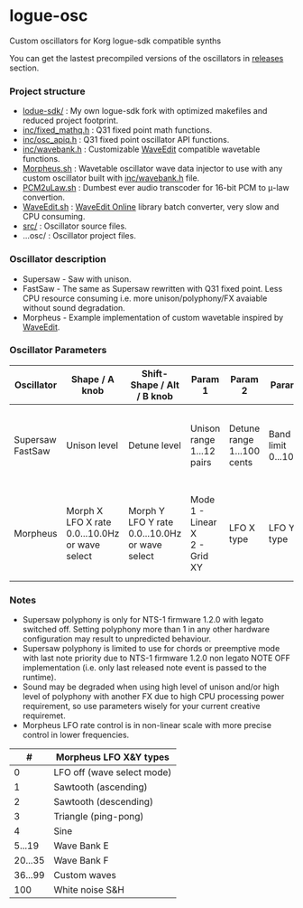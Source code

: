 # logue-osc
Custom oscillators for Korg logue-sdk compatible synths

You can get the lastest precompiled versions of the oscillators in [releases](../../releases/) section.

### Project structure

* [lodue-sdk/](logue-sdk/) : My own logue-sdk fork with optimized makefiles and reduced project footprint.
* [inc/fixed_mathq.h](inc/fixed_mathq.h) : Q31 fixed point math functions.
* [inc/osc_apiq.h](inc/osc_apiq.h) : Q31 fixed point oscillator API functions.
* [inc/wavebank.h](inc/wavebank.h) : Customizable [WaveEdit](https://synthtech.com/waveedit) compatible wavetable functions.
* [Morpheus.sh](Morpheus.sh) : Wavetable oscillator wave data injector to use with any custom oscillator built with [inc/wavebank.h](inc/wavebank.h) file.
* [PCM2uLaw.sh](PCM2uLaw.sh) : Dumbest ever audio transcoder for 16-bit PCM to μ-law convertion.
* [WaveEdit.sh](WaveEdit.sh) : [WaveEdit Online](https://waveeditonline.com/) library batch converter, very slow and CPU consuming.
* [src/](src/) : Oscillator source files.
* ...osc/ : Oscillator project files.

### Oscillator description
* Supersaw - Saw with unison.
* FastSaw - The same as Supersaw rewritten with Q31 fixed point. Less CPU resource consuming i.e. more unison/polyphony/FX avaiable without sound degradation.
* Morpheus - Example implementation of custom wavetable inspired by [WaveEdit](https://synthtech.com/waveedit).

### Oscillator Parameters
|Oscillator|Shape / A knob|Shift-Shape / Alt / B knob|Param 1|Param 2|Param 3|Param 4|Param 5|Param 6|
|-|-|-|-|-|-|-|-|-|
|Supersaw<br>FastSaw|Unison level|Detune level|Unison range 1...12 pairs|Detune range 1...100 cents|Band limit 0...100%|Attenuate 0...30dB|Route LFO<br>1 - Shape / Unison<br>2 - Shift-Shape / Detune<br>3 - both|Polyphony 1...12 voices|
|Morpheus|Morph X<br>LFO X rate 0.0...10.0Hz<br>or wave select|Morph Y<br>LFO Y rate 0.0...10.0Hz<br>or wave select|Mode<br>1 - Linear X<br>2 - Grid XY|LFO X type|LFO Y type|LFO trigger<br>0 - none<br>1 - LFO X<br>2 - LFO Y<br>3 - both|Morph Interpolate<br>0 - off<br>1 - on|-|

### Notes
* Supersaw polyphony is only for NTS-1 firmware 1.2.0 with legato switched off. Setting polyphony more than 1 in any other hardware configuration may result to unpredicted behaviour.
* Supersaw polyphony is limited to use for chords or preemptive mode with last note priority due to NTS-1 firmware 1.2.0 non legato NOTE OFF implementation (i.e. only last released note event is passed to the runtime).
* Sound may be degraded when using high level of unison and/or high level of polyphony with another FX due to high CPU processing power requirement, so use parameters wisely for your current creative requiremet.
* Morpheus LFO rate control is in non-linear scale with more precise control in lower frequencies.

|#|Morpheus LFO X&Y types|
|-|-|
|0|LFO off (wave select mode)|
|1|Sawtooth (ascending)|
|2|Sawtooth (descending)|
|3|Triangle (ping-pong)|
|4|Sine|
|5...19|Wave Bank E|
|20...35|Wave Bank F|
|36...99|Custom waves|
|100|White noise S&H|
